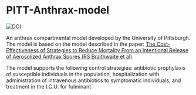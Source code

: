 # PITT-Anthrax-model

[![DOI](https://zenodo.org/badge/86596026.svg)](https://zenodo.org/badge/latestdoi/86596026)

An anthrax compartmental model developed by the University of Pittsburgh. The model is based on the model described in the paper: [The Cost-Effectiveness of Strategies to Reduce Mortality From an Intentional Release of Aerosolized Anthrax Spores (RS Braithwaite et al)](http://dx.doi.org/10.1177/0272989x06286794).

The model supports the following control strategies: antibiotic prophylaxis of susceptible individuals in the population, hospitalization with administration of intravenous antibiotics to symptomatic individuals, and treatment in the I.C.U. for fulminant 
